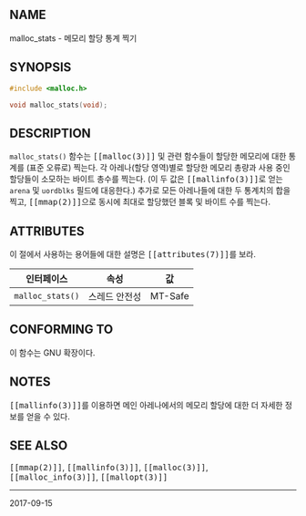 ## NAME

malloc_stats - 메모리 할당 통계 찍기

## SYNOPSIS

```c
#include <malloc.h>

void malloc_stats(void);
```

## DESCRIPTION

`malloc_stats()` 함수는 <tt>[[malloc(3)]]</tt> 및 관련 함수들이 할당한 메모리에 대한 통계를 (표준 오류로) 찍는다. 각 아레나(할당 영역)별로 할당한 메모리 총량과 사용 중인 할당들이 소모하는 바이트 총수를 찍는다. (이 두 값은 <tt>[[mallinfo(3)]]</tt>로 얻는 `arena` 및 `uordblks` 필드에 대응한다.) 추가로 모든 아레나들에 대한 두 통계치의 합을 찍고, <tt>[[mmap(2)]]</tt>으로 동시에 최대로 할당했던 블록 및 바이트 수를 찍는다.

## ATTRIBUTES

이 절에서 사용하는 용어들에 대한 설명은 <tt>[[attributes(7)]]</tt>를 보라.

| 인터페이스 | 속성 | 값 |
| --- | --- | --- |
| `malloc_stats()` | 스레드 안전성 | MT-Safe |

## CONFORMING TO

이 함수는 GNU 확장이다.

## NOTES

<tt>[[mallinfo(3)]]</tt>를 이용하면 메인 아레나에서의 메모리 할당에 대한 더 자세한 정보를 얻을 수 있다.

## SEE ALSO

<tt>[[mmap(2)]]</tt>, <tt>[[mallinfo(3)]]</tt>, <tt>[[malloc(3)]]</tt>, <tt>[[malloc_info(3)]]</tt>, <tt>[[mallopt(3)]]</tt>

----

2017-09-15
